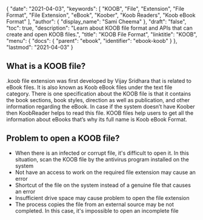 {
  "date": "2021-04-03",
  "keywords": [
    "KOOB",
    "File",
    "Extension",
    "File Format",
    "File Extension",
    "eBook",
    "Koober",
    "Koob Readers",
    "Koob eBook Format"
  ],
  "author": {
    "display_name": "Sami Cheema"
  },
  "draft": "false",
  "toc": true,
  "description": "Learn about KOOB file format and APIs that can create and open KOOB files.",
  "title": "KOOB File Format",
  "linktitle": "KOOB",
  "menu": {
    "docs": {
      "parent": "ebook",
      "identifier": "ebook-koob"
    }
  },
  "lastmod": "2021-04-03"
}

## What is a KOOB file? ##

.koob file extension was first developed by Vijay Sridhara that is related to eBook files. It is also known as Koob eBook files under the text file category. There is one specification about the KOOB file is that it contains the book sections, book styles, direction as well as publication, and other information regarding the eBook. In case if the system doesn’t have Koober then KoobReader helps to read this file. KOOB files help users to get all the information about eBooks that’s why its full name is Koob eBook Format.

## Problem to open a KOOB file? ##

 *	When there is an infected or corrupt file, it's difficult to open it. In this situation, scan the KOOB file by the antivirus program installed on the system
 *	Not have an access to work on the required file extension may cause an error
 *	Shortcut of the file on the system instead of a genuine file that causes an error
 *	Insufficient drive space may cause problem to open the file extension
 *	The process copies the file from an external source may be not completed. In this case, it's impossible to open an incomplete file